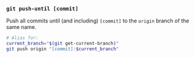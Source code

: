 ### `git push-until [commit]`

Push all commits until (and including) `[commit]` to the `origin` branch of
the same name.

```bash
# Alias for:
current_branch="$(git get-current-branch)"
git push origin "[commit]:$current_branch"
```

